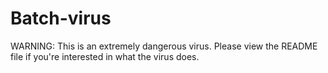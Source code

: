 # Batch-virus
WARNING: This is an extremely dangerous virus. Please view the README file if you're interested in what the virus does.
